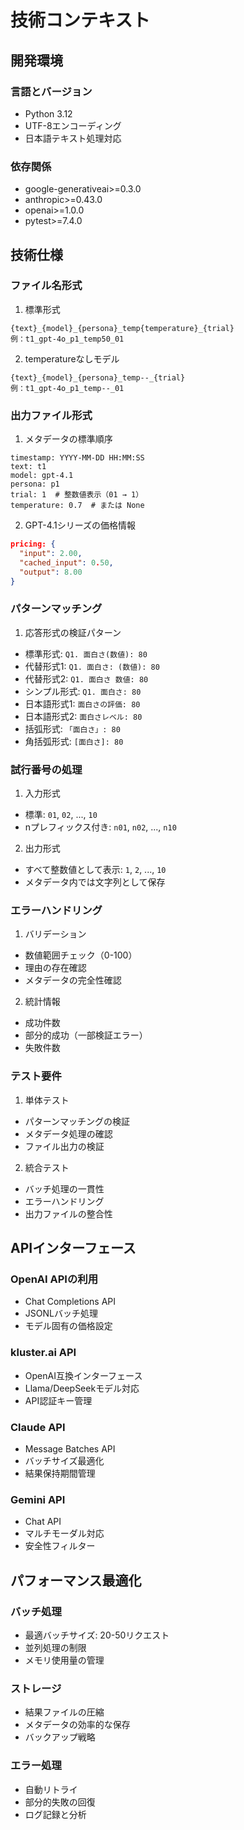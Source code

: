 # 技術コンテキスト

## 開発環境

### 言語とバージョン
- Python 3.12
- UTF-8エンコーディング
- 日本語テキスト処理対応

### 依存関係
- google-generativeai>=0.3.0
- anthropic>=0.43.0
- openai>=1.0.0
- pytest>=7.4.0

## 技術仕様

### ファイル名形式
1. 標準形式
```
{text}_{model}_{persona}_temp{temperature}_{trial}
例：t1_gpt-4o_p1_temp50_01
```

2. temperatureなしモデル
```
{text}_{model}_{persona}_temp--_{trial}
例：t1_gpt-4o_p1_temp--_01
```

### 出力ファイル形式
1. メタデータの標準順序
```
timestamp: YYYY-MM-DD HH:MM:SS
text: t1
model: gpt-4.1
persona: p1
trial: 1  # 整数値表示（01 → 1）
temperature: 0.7  # または None
```

2. GPT-4.1シリーズの価格情報
```json
pricing: {
  "input": 2.00,
  "cached_input": 0.50,
  "output": 8.00
}
```

### パターンマッチング
1. 応答形式の検証パターン
- 標準形式: `Q1. 面白さ(数値): 80`
- 代替形式1: `Q1. 面白さ: (数値): 80`
- 代替形式2: `Q1. 面白さ 数値: 80`
- シンプル形式: `Q1. 面白さ: 80`
- 日本語形式1: `面白さの評価: 80`
- 日本語形式2: `面白さレベル: 80`
- 括弧形式: `「面白さ」: 80`
- 角括弧形式: `[面白さ]: 80`

### 試行番号の処理
1. 入力形式
- 標準: `01`, `02`, ..., `10`
- nプレフィックス付き: `n01`, `n02`, ..., `n10`

2. 出力形式
- すべて整数値として表示: `1`, `2`, ..., `10`
- メタデータ内では文字列として保存

### エラーハンドリング
1. バリデーション
- 数値範囲チェック（0-100）
- 理由の存在確認
- メタデータの完全性確認

2. 統計情報
- 成功件数
- 部分的成功（一部検証エラー）
- 失敗件数

### テスト要件
1. 単体テスト
- パターンマッチングの検証
- メタデータ処理の確認
- ファイル出力の検証

2. 統合テスト
- バッチ処理の一貫性
- エラーハンドリング
- 出力ファイルの整合性

## APIインターフェース

### OpenAI APIの利用
- Chat Completions API
- JSONLバッチ処理
- モデル固有の価格設定

### kluster.ai API
- OpenAI互換インターフェース
- Llama/DeepSeekモデル対応
- API認証キー管理

### Claude API
- Message Batches API
- バッチサイズ最適化
- 結果保持期間管理

### Gemini API
- Chat API
- マルチモーダル対応
- 安全性フィルター

## パフォーマンス最適化

### バッチ処理
- 最適バッチサイズ: 20-50リクエスト
- 並列処理の制限
- メモリ使用量の管理

### ストレージ
- 結果ファイルの圧縮
- メタデータの効率的な保存
- バックアップ戦略

### エラー処理
- 自動リトライ
- 部分的失敗の回復
- ログ記録と分析
